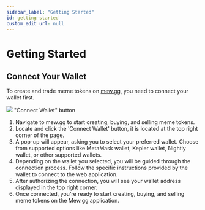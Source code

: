 ```yaml
---
sidebar_label: "Getting Started"
id: getting-started
custom_edit_url: null
---
```


# Getting Started

## Connect Your Wallet

To create and trade meme tokens on [mew.gg](https://mew.gg), you need to connect your wallet first.

<div className="flex flex-col items-center">
    <img src="/img/connect-wallet.png"/>
    <span className="font-bold text-[rgb(192,192,192)]">"Connect Wallet" button</span>
</div>

1. Navigate to mew.gg to start creating, buying, and selling meme tokens.
2. Locate and click the 'Connect Wallet' button, it is located at the top right corner of the page.
3. A pop-up will appear, asking you to select your preferred wallet. Choose from supported options like MetaMask wallet, Kepler wallet, Nightly wallet, or other supported wallets.
4. Depending on the wallet you selected, you will be guided through the connection process. Follow the specific instructions provided by the wallet to connect to the web application.
5. After authorizing the connection, you will see your wallet address displayed in the top right corner.
6. Once connected, you're ready to start creating, buying, and selling meme tokens on the Mew.gg application.
